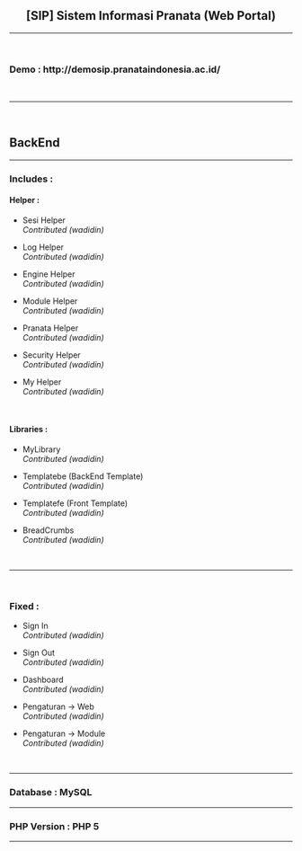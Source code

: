 #
<h2><b><center>[SIP] Sistem Informasi Pranata (Web Portal)</center></b></h2>
<hr><br>

<h3><b>Demo : http://demosip.pranataindonesia.ac.id/</b></h3>
<br><hr><br>


<h2><b>BackEnd</b></h2>
<hr>

<h3><b>Includes :</b></h3>


   <h4>Helper :</h4>

   - Sesi Helper<br>
     <i>Contributed (wadidin)</i>
     <br>

   - Log Helper<br>
     <i>Contributed (wadidin)</i>
     <br>

   - Engine Helper<br>
     <i>Contributed (wadidin)</i>
     <br>

   - Module Helper<br>
     <i>Contributed (wadidin)</i>
     <br>

   - Pranata Helper<br>
     <i>Contributed (wadidin)</i>
     <br>

   - Security Helper<br>
     <i>Contributed (wadidin)</i>
     <br>

   - My Helper<br>
     <i>Contributed (wadidin)</i>
     <br>

     <br>

   <h4>Libraries :</h4>

   - MyLibrary<br>
     <i>Contributed (wadidin)</i>
     <br>

   - Templatebe (BackEnd Template)<br>
     <i>Contributed (wadidin)</i>
     <br>

   - Templatefe (Front Template)<br>
     <i>Contributed (wadidin)</i>
     <br>

   - BreadCrumbs<br>
     <i>Contributed (wadidin)</i>
     <br>

<br><hr><br>

<h3><b>Fixed :</b></h3>

- Sign In<br>
  <i>Contributed (wadidin)</i>
  <br>

- Sign Out<br>
  <i>Contributed (wadidin)</i>
  <br>

- Dashboard<br>
  <i>Contributed (wadidin)</i>
  <br>

- Pengaturan -> Web<br>
  <i>Contributed (wadidin)</i>
  <br>

- Pengaturan -> Module<br>
  <i>Contributed (wadidin)</i>
  <br>

<br><hr>

<h3>Database : MySQL</h3>
<hr>
<h3>PHP Version : PHP 5</h3>
<hr>
